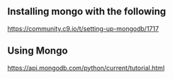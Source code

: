 ## Installing mongo with the following

https://community.c9.io/t/setting-up-mongodb/1717

## Using Mongo

https://api.mongodb.com/python/current/tutorial.html